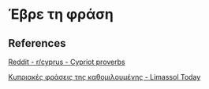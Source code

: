 # Έβρε τη φράση

## References

[Reddit - r/cyprus - Cypriot proverbs](https://www.reddit.com/r/cyprus/comments/16byuqi/cypriot_proverbs/)

[Κυπριακές φράσεις της καθομιλουμένης - Limassol Today](https://limassoltoday.com.cy/stiles/filoksenoumena/kipriakes-fraseis/)